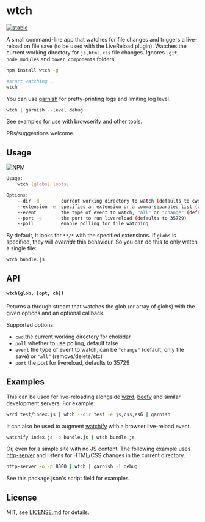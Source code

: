 # wtch

[![stable](http://badges.github.io/stability-badges/dist/stable.svg)](http://github.com/badges/stability-badges)

A small command-line app that watches for file changes and triggers a live-reload on file save (to be used with the LiveReload plugin). Watches the current working directory for `js,html,css` file changes. Ignores `.git`, `node_modules` and `bower_components` folders. 

```sh
npm install wtch -g

#start watching ..
wtch
```

You can use [garnish](https://github.com/mattdesl/garnish) for pretty-printing logs and limiting log level. 

```js
wtch | garnish --level debug
```

See [examples](#examples) for use with browserify and other tools. 

PRs/suggestions welcome.

## Usage

[![NPM](https://nodei.co/npm/wtch.png)](https://www.npmjs.com/package/wtch)

```sh
Usage:
    wtch [globs] [opts]

Options:
    --dir -d        current working directory to watch (defaults to cwd)
    --extension -e  specifies an extension or a comma-separated list (default js,css,html)
    --event         the type of event to watch, "all" or "change" (default "change")
    --port -p       the port to run livereload (defaults to 35729)
    --poll          enable polling for file watching
```

By default, it looks for `**/*` with the specified extensions. If `globs` is specified, they will *override* this behaviour. So you can do this to only watch a single file:

```
wtch bundle.js
```

## API

#### `wtch(glob, [opt, cb])`

Returns a through stream that watches the glob (or array of globs) with the given options and an optional callback.

Supported options:

- `cwd` the current working directory for chokidar
- `poll` whether to use polling, default false
- `event` the type of event to watch, can be `"change"` (default, only file save) or `"all"` (remove/delete/etc)
- `port` the port for livereload, defaults to 35729

## Examples

This can be used for live-reloading alongside [wzrd](https://github.com/maxogden/wzrd), [beefy](https://github.com/maxogden/beefy) and similar development servers. For example:   

```sh
wzrd test/index.js | wtch --dir test -e js,css,es6 | garnish
```

It can also be used to augment [watchify](https://github.com/maxogden/watchify) with a browser live-reload event. 

```sh
watchify index.js -o bundle.js | wtch bundle.js
```

Or, even for a simple site with no JS content. The following example uses [http-server](https://www.npmjs.com/package/http-server) and listens for HTML/CSS changes in the current directory. 

```sh
http-server -o -p 8000 | wtch | garnish -l debug
```

See this package.json's script field for examples. 

## License

MIT, see [LICENSE.md](http://github.com/mattdesl/wtch/blob/master/LICENSE.md) for details.

